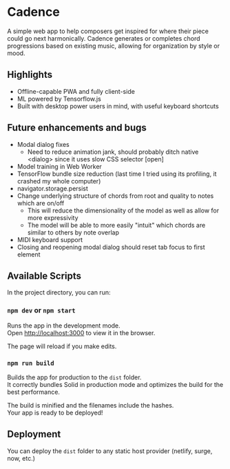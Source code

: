 # Cadence

A simple web app to help composers get inspired for where their piece could go next harmonically. Cadence generates or completes chord progressions based on existing music, allowing for organization by style or mood.

## Highlights

- Offline-capable PWA and fully client-side
- ML powered by Tensorflow.js
- Built with desktop power users in mind, with useful keyboard shortcuts

## Future enhancements and bugs

- Modal dialog fixes
  - Need to reduce animation jank, should probably ditch native &lt;dialog&gt; since it uses slow CSS selector \[open\]
- Model training in Web Worker
- TensorFlow bundle size reduction (last time I tried using its profiling, it crashed my whole computer)
- navigator.storage.persist
- Change underlying structure of chords from root and quality to notes which are on/off
  - This will reduce the dimensionality of the model as well as allow for more expressivity
  - The model will be able to more easily "intuit" which chords are similar to others by note overlap
- MIDI keyboard support
- Closing and reopening modal dialog should reset tab focus to first element

## Available Scripts

In the project directory, you can run:

### `npm dev` or `npm start`

Runs the app in the development mode.<br>
Open [http://localhost:3000](http://localhost:3000) to view it in the browser.

The page will reload if you make edits.<br>

### `npm run build`

Builds the app for production to the `dist` folder.<br>
It correctly bundles Solid in production mode and optimizes the build for the best performance.

The build is minified and the filenames include the hashes.<br>
Your app is ready to be deployed!

## Deployment

You can deploy the `dist` folder to any static host provider (netlify, surge, now, etc.)
